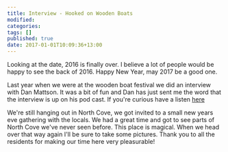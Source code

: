 ```yaml
---
title: Interview - Hooked on Wooden Boats
modified:
categories: 
tags: []
published: true
date: 2017-01-01T10:09:36+13:00
---
```


Looking at the  date, 2016 is finally over.  I believe a lot of  people would be
happy to see the back of 2016. Happy New Year, may 2017 be a good one.

Last year when we were at the wooden  boat festival we did an interview with Dan
Mattson.  It was  a bit  of fun  and  Dan has  just sent  me the  word that  the
interview is up on his pod cast. If you're curious have a listen
[here](http://hookedonwoodenboats.com/howb-191-interview-eben-bruyus-and-annie-ryan-on-acquiring-famed-cutter-taleisin-from-the-pardeys/)

We're still hanging out  in North Cove, we got invited to a  small new years eve
gathering with  the locals. We had  a great time and  got to see parts  of North
Cove we've never seen before. This place  is magical. When we head over that way
again I'll  be sure to take  some pictures. Thank  you to all the  residents for
making our time here very pleasurable!
<!--more-->
